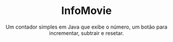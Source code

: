 <h1 align="center">InfoMovie</h1>
<p align="center">Um contador simples em Java que exibe o número, um botão para incrementar, subtrair e resetar.</p>


